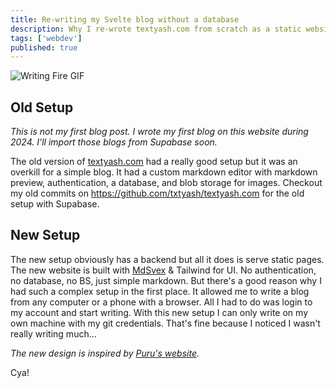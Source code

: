 ```yaml
---
title: Re-writing my Svelte blog without a database
description: Why I re-wrote textyash.com from scratch as a static website in Svelte 5 and dropped Supabase.
tags: ['webdev']
published: true
---
```


![Writing Fire GIF](/penguin-writing.gif)

## Old Setup

_This is not my first blog post. I wrote my first blog on this website during 2024. I'll import those blogs from Supabase soon._

The old version of [textyash.com](https://textyash.com) had a really good setup but it was an overkill for a simple blog. It had a custom markdown editor with markdown preview, authentication, a database, and blob storage for images. Checkout my old commits on <https://github.com/txtyash/textyash.com> for the old setup with Supabase.

## New Setup

The new setup obviously has a backend but all it does is serve static pages. The new website is built with [MdSvex](https://mdsvex.pngwn.io) & Tailwind for UI. No authentication, no database, no BS, just simple markdown. But there's a good reason why I had such a complex setup in the first place. It allowed me to write a blog from any computer or a phone with a browser. All I had to do was login to my account and start writing. With this new setup I can only write on my own machine with my git credentials. That's fine because I noticed I wasn't really writing much...

_The new design is inspired by [Puru's website](https://www.puruvj.dev)._

Cya!
